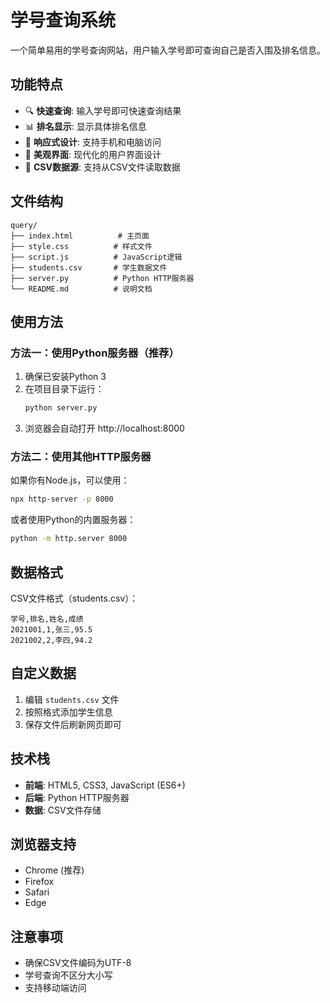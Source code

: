 # 学号查询系统

一个简单易用的学号查询网站，用户输入学号即可查询自己是否入围及排名信息。

## 功能特点

- 🔍 **快速查询**: 输入学号即可快速查询结果
- 📊 **排名显示**: 显示具体排名信息
- 📱 **响应式设计**: 支持手机和电脑访问
- 🎨 **美观界面**: 现代化的用户界面设计
- 📄 **CSV数据源**: 支持从CSV文件读取数据

## 文件结构

```
query/
├── index.html          # 主页面
├── style.css          # 样式文件
├── script.js          # JavaScript逻辑
├── students.csv       # 学生数据文件
├── server.py          # Python HTTP服务器
└── README.md          # 说明文档
```

## 使用方法

### 方法一：使用Python服务器（推荐）

1. 确保已安装Python 3
2. 在项目目录下运行：
   ```bash
   python server.py
   ```
3. 浏览器会自动打开 http://localhost:8000

### 方法二：使用其他HTTP服务器

如果你有Node.js，可以使用：
```bash
npx http-server -p 8000
```

或者使用Python的内置服务器：
```bash
python -m http.server 8000
```

## 数据格式

CSV文件格式（students.csv）：
```csv
学号,排名,姓名,成绩
2021001,1,张三,95.5
2021002,2,李四,94.2
```

## 自定义数据

1. 编辑 `students.csv` 文件
2. 按照格式添加学生信息
3. 保存文件后刷新网页即可

## 技术栈

- **前端**: HTML5, CSS3, JavaScript (ES6+)
- **后端**: Python HTTP服务器
- **数据**: CSV文件存储

## 浏览器支持

- Chrome (推荐)
- Firefox
- Safari
- Edge

## 注意事项

- 确保CSV文件编码为UTF-8
- 学号查询不区分大小写
- 支持移动端访问